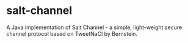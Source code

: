 salt-channel
============

A Java implementation of Salt Channel - a simple, 
light-weight secure channel protocol based on TweetNaCl by Bernstein.
